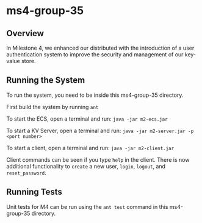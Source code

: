 # ms4-group-35

## Overview
In Milestone 4, we enhanced our distributed with the introduction of a user authentication system to improve the security and management of our key-value store.

## Running the System
To run the system, you need to be inside this ms4-group-35 directory.

First build the system by running `ant`

To start the ECS, open a terminal and run: `java -jar m2-ecs.jar`

To start a KV Server, open a terminal and run: `java -jar m2-server.jar -p <port number>`

To start a client, open a terminal and run: `java -jar m2-client.jar`

Client commands can be seen if you type `help` in the client. There is now additional functionality to `create` a new user, `login`, `logout`, and `reset_password`.

## Running Tests
Unit tests for M4 can be run using the `ant test` command in this ms4-group-35 directory.